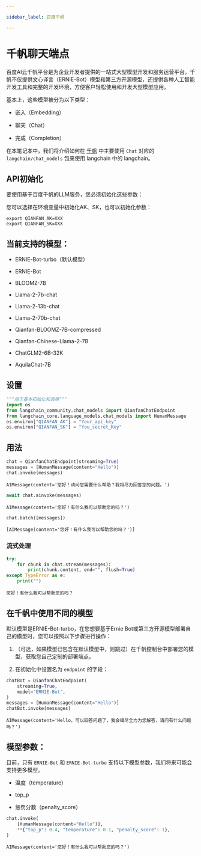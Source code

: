 ```yaml
---

sidebar_label: 百度千帆

---
```


# 千帆聊天端点

百度AI云千帆平台是为企业开发者提供的一站式大型模型开发和服务运营平台。千帆不仅提供文心译言（ERNIE-Bot）模型和第三方开源模型，还提供各种人工智能开发工具和完整的开发环境，方便客户轻松使用和开发大型模型应用。

基本上，这些模型被分为以下类型：

- 嵌入（Embedding）

- 聊天（Chat）

- 完成（Completion）

在本笔记本中，我们将介绍如何在 [千帆](https://cloud.baidu.com/doc/WENXINWORKSHOP/index.html) 中主要使用 `Chat` 对应的 `langchain/chat_models` 包来使用 langchain 中的 langchain。

## API初始化

要使用基于百度千帆的LLM服务，您必须初始化这些参数：

您可以选择在环境变量中初始化AK、SK，也可以初始化参数：

```base
export QIANFAN_AK=XXX
export QIANFAN_SK=XXX
```

## 当前支持的模型：

- ERNIE-Bot-turbo（默认模型）

- ERNIE-Bot

- BLOOMZ-7B

- Llama-2-7b-chat

- Llama-2-13b-chat

- Llama-2-70b-chat

- Qianfan-BLOOMZ-7B-compressed

- Qianfan-Chinese-Llama-2-7B

- ChatGLM2-6B-32K

- AquilaChat-7B

## 设置

```python
"""用于基本初始化和调用"""
import os
from langchain_community.chat_models import QianfanChatEndpoint
from langchain_core.language_models.chat_models import HumanMessage
os.environ["QIANFAN_AK"] = "Your_api_key"
os.environ["QIANFAN_SK"] = "You_secret_Key"
```

## 用法

```python
chat = QianfanChatEndpoint(streaming=True)
messages = [HumanMessage(content="Hello")]
chat.invoke(messages)
```

```output
AIMessage(content='您好！请问您需要什么帮助？我将尽力回答您的问题。')
```

```python
await chat.ainvoke(messages)
```

```output
AIMessage(content='您好！有什么我可以帮助您的吗？')
```

```python
chat.batch([messages])
```

```output
[AIMessage(content='您好！有什么我可以帮助您的吗？')]
```

### 流式处理

```python
try:
    for chunk in chat.stream(messages):
        print(chunk.content, end="", flush=True)
except TypeError as e:
    print("")
```

```output
您好！有什么我可以帮助您的吗？
```

## 在千帆中使用不同的模型

默认模型是ERNIE-Bot-turbo，在您想要基于Ernie Bot或第三方开源模型部署自己的模型时，您可以按照以下步骤进行操作：

1. （可选，如果模型已包含在默认模型中，则跳过）在千帆控制台中部署您的模型，获取您自己定制的部署端点。

2. 在初始化中设置名为 `endpoint` 的字段：

```python
chatBot = QianfanChatEndpoint(
    streaming=True,
    model="ERNIE-Bot",
)
messages = [HumanMessage(content="Hello")]
chatBot.invoke(messages)
```

```output
AIMessage(content='Hello，可以回答问题了，我会竭尽全力为您解答，请问有什么问题吗？')
```

## 模型参数：

目前，只有 `ERNIE-Bot` 和 `ERNIE-Bot-turbo` 支持以下模型参数，我们将来可能会支持更多模型。

- 温度（temperature）

- top_p

- 惩罚分数（penalty_score）

```python
chat.invoke(
    [HumanMessage(content="Hello")],
    **{"top_p": 0.4, "temperature": 0.1, "penalty_score": 1},
)
```

```output
AIMessage(content='您好！有什么我可以帮助您的吗？')
```